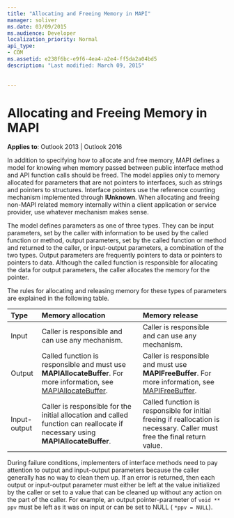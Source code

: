 ```yaml
---
title: "Allocating and Freeing Memory in MAPI"
manager: soliver
ms.date: 03/09/2015
ms.audience: Developer
localization_priority: Normal
api_type:
- COM
ms.assetid: e238f6bc-e9f6-4ea4-a2e4-ff5da2a04bd5
description: "Last modified: March 09, 2015"
 
 
---
```


# Allocating and Freeing Memory in MAPI

  
  
**Applies to**: Outlook 2013 | Outlook 2016 
  
In addition to specifying how to allocate and free memory, MAPI defines a model for knowing when memory passed between public interface method and API function calls should be freed. The model applies only to memory allocated for parameters that are not pointers to interfaces, such as strings and pointers to structures. Interface pointers use the reference counting mechanism implemented through **IUnknown**. When allocating and freeing non-MAPI related memory internally within a client application or service provider, use whatever mechanism makes sense. 
  
The model defines parameters as one of three types. They can be input parameters, set by the caller with information to be used by the called function or method, output parameters, set by the called function or method and returned to the caller, or input-output parameters, a combination of the two types. Output parameters are frequently pointers to data or pointers to pointers to data. Although the called function is responsible for allocating the data for output parameters, the caller allocates the memory for the pointer. 
  
The rules for allocating and releasing memory for these types of parameters are explained in the following table.
  
|**Type**|**Memory allocation**|**Memory release**|
|:-----|:-----|:-----|
|Input  <br/> |Caller is responsible and can use any mechanism.  <br/> |Caller is responsible and can use any mechanism.  <br/> |
|Output  <br/> |Called function is responsible and must use **MAPIAllocateBuffer**. For more information, see [MAPIAllocateBuffer](mapiallocatebuffer.md).  <br/> |Caller is responsible and must use **MAPIFreeBuffer**. For more information, see [MAPIFreeBuffer](mapifreebuffer.md).  <br/> |
|Input-output  <br/> |Caller is responsible for the initial allocation and called function can reallocate if necessary using **MAPIAllocateBuffer**.  <br/> |Called function is responsible for initial freeing if reallocation is necessary. Caller must free the final return value.  <br/> |
   
During failure conditions, implementers of interface methods need to pay attention to output and input-output parameters because the caller generally has no way to clean them up. If an error is returned, then each output or input-output parameter must either be left at the value initialized by the caller or set to a value that can be cleaned up without any action on the part of the caller. For example, an output pointer-parameter of  `void ** ppv` must be left as it was on input or can be set to NULL (  `*ppv = NULL`).
  

